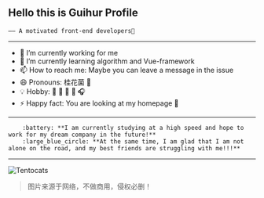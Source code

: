 


## Hello this is Guihur Profile 
    —— A motivated front-end developers👋
--- 

- 🔭 I’m currently working for me
- 🌱 I’m currently learning algorithm and Vue-framework
- 📫 How to reach me: Maybe you can leave a message in the issue
- 😄 Pronouns: 桂花菌 :unicorn:
- :bulb: Hobby: :volleyball: :basketball: :ping_pong: :badminton: :headphones:
- ⚡ Happy fact: You are looking at my homepage :clinking_glasses: 
--- 
        :battery: **I am currently studying at a high speed and hope to work for my dream company in the future!**
        :large_blue_circle: **At the same time, I am glad that I am not alone on the road, and my best friends are struggling with me!!!**
--- 
![Tentocats](http://8.134.111.95:8866/baracktocat.jpg)
> 图片来源于网络，不做商用，侵权必删！

